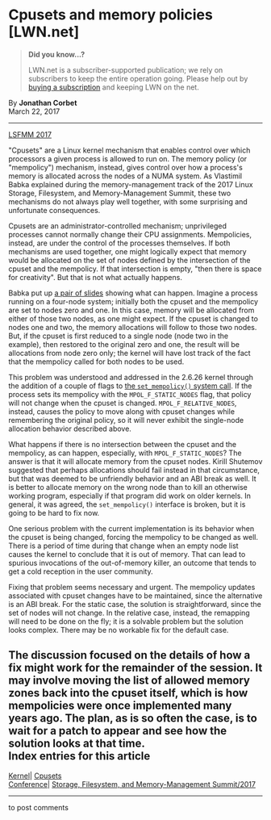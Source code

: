 # Cpusets and memory policies [LWN.net]

> **Did you know...?**
> 
> LWN.net is a subscriber-supported publication; we rely on subscribers to keep the entire operation going. Please help out by [buying a subscription](/Promo/nst-nag4/subscribe) and keeping LWN on the net. 

By **Jonathan Corbet**  
March 22, 2017 

* * *

[LSFMM 2017](/Articles/lsfmm2017)

"Cpusets" are a Linux kernel mechanism that enables control over which processors a given process is allowed to run on. The memory policy (or "mempolicy") mechanism, instead, gives control over how a process's memory is allocated across the nodes of a NUMA system. As Vlastimil Babka explained during the memory-management track of the 2017 Linux Storage, Filesystem, and Memory-Management Summit, these two mechanisms do not always play well together, with some surprising and unfortunate consequences. 

Cpusets are an administrator-controlled mechanism; unprivileged processes cannot normally change their CPU assignments. Mempolicies, instead, are under the control of the processes themselves. If both mechanisms are used together, one might logically expect that memory would be allocated on the set of nodes defined by the intersection of the cpuset and the mempolicy. If that intersection is empty, "then there is space for creativity". But that is not what actually happens. 

Babka put up [a pair of slides](/Articles/717801/) showing what can happen. Imagine a process running on a four-node system; initially both the cpuset and the mempolicy are set to nodes zero and one. In this case, memory will be allocated from either of those two nodes, as one might expect. If the cpuset is changed to nodes one and two, the memory allocations will follow to those two nodes. But, if the cpuset is first reduced to a single node (node two in the example), then restored to the original zero and one, the result will be allocations from node zero only; the kernel will have lost track of the fact that the mempolicy called for both nodes to be used. 

This problem was understood and addressed in the 2.6.26 kernel through the addition of a couple of flags to [the `set_mempolicy()` system call](http://man7.org/linux/man-pages/man2/set_mempolicy.2.html). If the process sets its mempolicy with the `MPOL_F_STATIC_NODES` flag, that policy will not change when the cpuset is changed. `MPOL_F_RELATIVE_NODES`, instead, causes the policy to move along with cpuset changes while remembering the original policy, so it will never exhibit the single-node allocation behavior described above. 

What happens if there is no intersection between the cpuset and the mempolicy, as can happen, especially, with `MPOL_F_STATIC_NODES`? The answer is that it will allocate memory from the cpuset nodes. Kirill Shutemov suggested that perhaps allocations should fail instead in that circumstance, but that was deemed to be unfriendly behavior and an ABI break as well. It is better to allocate memory on the wrong node than to kill an otherwise working program, especially if that program did work on older kernels. In general, it was agreed, the `set_mempolicy()` interface is broken, but it is going to be hard to fix now. 

One serious problem with the current implementation is its behavior when the cpuset is being changed, forcing the mempolicy to be changed as well. There is a period of time during that change when an empty node list causes the kernel to conclude that it is out of memory. That can lead to spurious invocations of the out-of-memory killer, an outcome that tends to get a cold reception in the user community. 

Fixing that problem seems necessary and urgent. The mempolicy updates associated with cpuset changes have to be maintained, since the alternative is an ABI break. For the static case, the solution is straightforward, since the set of nodes will not change. In the relative case, instead, the remapping will need to be done on the fly; it is a solvable problem but the solution looks complex. There may be no workable fix for the default case. 

The discussion focused on the details of how a fix might work for the remainder of the session. It may involve moving the list of allowed memory zones back into the cpuset itself, which is how mempolicies were once implemented many years ago. The plan, as is so often the case, is to wait for a patch to appear and see how the solution looks at that time.  
Index entries for this article  
---  
[Kernel](/Kernel/Index)| [Cpusets](/Kernel/Index#Cpusets)  
[Conference](/Archives/ConferenceIndex/)| [Storage, Filesystem, and Memory-Management Summit/2017](/Archives/ConferenceIndex/#Storage_Filesystem_and_Memory-Management_Summit-2017)  
  


* * *

to post comments 
